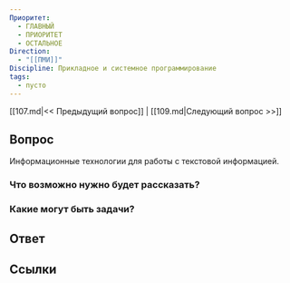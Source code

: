 ```yaml
---
Приоритет:
  - ГЛАВНЫЙ
  - ПРИОРИТЕТ
  - ОСТАЛЬНОЕ
Direction:
  - "[[ПМИ]]" 
Discipline: Прикладное и системное программирование 
tags:
  - пусто
---
```

[[107.md|<< Предыдущий вопрос]] | [[109.md|Следующий вопрос >>]]
## Вопрос

Информационные технологии для работы с текстовой информацией.

### Что возможно нужно будет рассказать?

### Какие могут быть задачи?

## Ответ

## Ссылки
